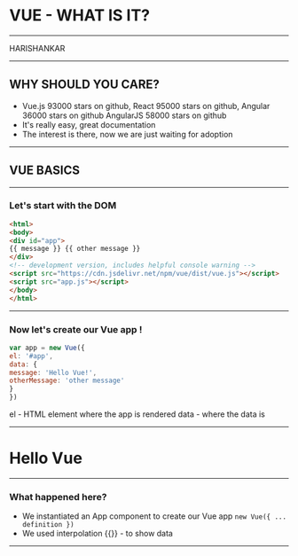 # VUE - WHAT IS IT?
____
HARISHANKAR

---

## WHY SHOULD YOU CARE?
- Vue.js 93000 stars on github, React 95000 stars on
github, Angular 36000 stars on github AngularJS
58000 stars on github
- It's really easy, great documentation
- The interest is there, now we are just waiting for
adoption

---
## VUE BASICS
---
### Let's start with the DOM

```html
<html>
<body>
<div id="app">
{{ message }} {{ other message }}
</div>
<!-- development version, includes helpful console warning -->
<script src="https://cdn.jsdelivr.net/npm/vue/dist/vue.js"></script>
<script src="app.js"></script>
</body>
</html>
```
---
### Now let's create our Vue app !

```js
var app = new Vue({
el: '#app',
data: {
message: 'Hello Vue!',
otherMessage: 'other message'
}
})
```
el - HTML element where the app is rendered
data - where the data is

---
# Hello Vue
---

### What happened here?
- We instantiated an App component to create our Vue app  `new Vue({ ... definition })`
- We used interpolation {{}} - to show data

---